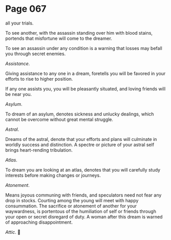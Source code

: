 # Page 067
all your trials.


To see another, with the assassin standing over him with blood stains,
portends that misfortune will come to the dreamer.


To see an assassin under any condition is a warning that losses
may befall you through secret enemies.


_Assistance_.


Giving assistance to any one in a dream, foretells you will be favored
in your efforts to rise to higher position.


If any one assists you, you will be pleasantly situated,
and loving friends will be near you.


_Asylum_.


To dream of an asylum, denotes sickness and unlucky dealings,
which cannot be overcome without great mental struggle.


_Astral_.


Dreams of the astral, denote that your efforts and plans will culminate
in worldly success and distinction. A spectre or picture of your astral
self brings heart-rending tribulation.


_Atlas_.


To dream you are looking at an atlas, denotes that you will carefully
study interests before making changes or journeys.


_Atonement_.


Means joyous communing with friends, and speculators need not fear any drop
in stocks. Courting among the young will meet with happy consummation.
The sacrifice or atonement of another for your waywardness, is portentous
of the humiliation of self or friends through your open or secret disregard
of duty. A woman after this dream is warned of approaching disappointment.


_Attic_.
